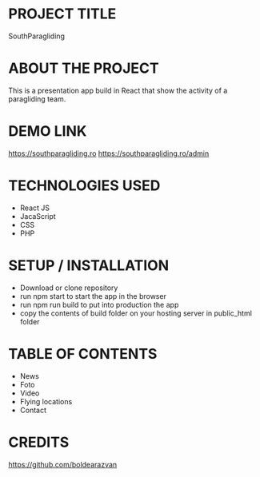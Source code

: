 # PROJECT TITLE
SouthParagliding

# ABOUT THE PROJECT
This is a presentation app build in React that show the activity of a paragliding team. 

# DEMO LINK
https://southparagliding.ro
https://southparagliding.ro/admin

# TECHNOLOGIES USED
- React JS
- JacaScript
- CSS
- PHP

# SETUP / INSTALLATION
- Download or clone repository
- run npm start to start the app in the browser 
- run npm run build to put into production the app
- copy the contents of build folder on your hosting server in public_html     folder

# TABLE OF CONTENTS
- News
- Foto 
- Video
- Flying locations
- Contact

# CREDITS
https://github.com/boldearazvan